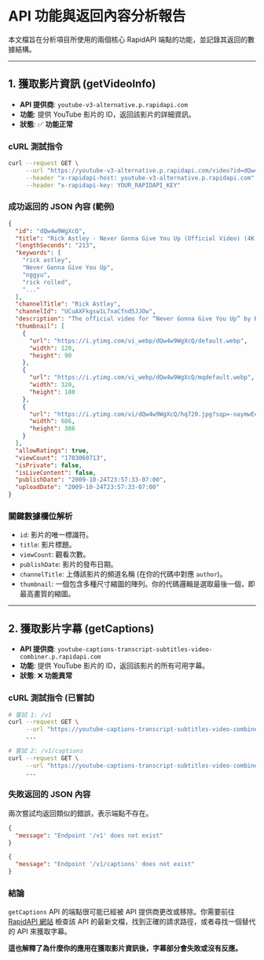 # API 功能與返回內容分析報告

本文檔旨在分析項目所使用的兩個核心 RapidAPI 端點的功能，並記錄其返回的數據結構。

---

## 1. 獲取影片資訊 (getVideoInfo)

-   **API 提供商**: `youtube-v3-alternative.p.rapidapi.com`
-   **功能**: 提供 YouTube 影片的 ID，返回該影片的詳細資訊。
-   **狀態**: ✅ **功能正常**

### cURL 測試指令

```bash
curl --request GET \
     --url "https://youtube-v3-alternative.p.rapidapi.com/video?id=dQw4w9WgXcQ" \
     --header "x-rapidapi-host: youtube-v3-alternative.p.rapidapi.com" \
     --header "x-rapidapi-key: YOUR_RAPIDAPI_KEY"
```

### 成功返回的 JSON 內容 (範例)

```json
{
  "id": "dQw4w9WgXcQ",
  "title": "Rick Astley - Never Gonna Give You Up (Official Video) (4K Remaster)",
  "lengthSeconds": "213",
  "keywords": [
    "rick astley",
    "Never Gonna Give You Up",
    "nggyu",
    "rick rolled",
    "..."
  ],
  "channelTitle": "Rick Astley",
  "channelId": "UCuAXFkgsw1L7xaCfnd5JJOw",
  "description": "The official video for “Never Gonna Give You Up” by Rick Astley...",
  "thumbnail": [
    {
      "url": "https://i.ytimg.com/vi_webp/dQw4w9WgXcQ/default.webp",
      "width": 120,
      "height": 90
    },
    {
      "url": "https://i.ytimg.com/vi_webp/dQw4w9WgXcQ/mqdefault.webp",
      "width": 320,
      "height": 180
    },
    {
      "url": "https://i.ytimg.com/vi/dQw4w9WgXcQ/hq720.jpg?sqp=-oaymwEcCK4FEIIDSEbyq4qpAw4IARUAAIhCGAFwAcABBg==&rs=AOn4CLAtyUwHA-QTnSIeRMIY_9t9RnBjkA",
      "width": 686,
      "height": 386
    }
  ],
  "allowRatings": true,
  "viewCount": "1703060713",
  "isPrivate": false,
  "isLiveContent": false,
  "publishDate": "2009-10-24T23:57:33-07:00",
  "uploadDate": "2009-10-24T23:57:33-07:00"
}
```

### 關鍵數據欄位解析

-   `id`: 影片的唯一標識符。
-   `title`: 影片標題。
-   `viewCount`: 觀看次數。
-   `publishDate`: 影片的發布日期。
-   `channelTitle`: 上傳該影片的頻道名稱 (在你的代碼中對應 `author`)。
-   `thumbnail`: 一個包含多種尺寸縮圖的陣列。你的代碼邏輯是選取最後一個，即最高畫質的縮圖。

---

## 2. 獲取影片字幕 (getCaptions)

-   **API 提供商**: `youtube-captions-transcript-subtitles-video-combiner.p.rapidapi.com`
-   **功能**: 提供 YouTube 影片的 ID，返回該影片的所有可用字幕。
-   **狀態**: ❌ **功能異常**

### cURL 測試指令 (已嘗試)

```bash
# 嘗試 1: /v1
curl --request GET \
     --url "https://youtube-captions-transcript-subtitles-video-combiner.p.rapidapi.com/v1?videoId=dQw4w9WgXcQ" \
     ...

# 嘗試 2: /v1/captions
curl --request GET \
     --url "https://youtube-captions-transcript-subtitles-video-combiner.p.rapidapi.com/v1/captions?videoId=dQw4w9WgXcQ" \
     ...
```

### 失敗返回的 JSON 內容

兩次嘗試均返回類似的錯誤，表示端點不存在。

```json
{
  "message": "Endpoint '/v1' does not exist"
}
```

```json
{
  "message": "Endpoint '/v1/captions' does not exist"
}
```

### 結論

`getCaptions` API 的端點很可能已經被 API 提供商更改或移除。你需要前往 [RapidAPI 網站](https://rapidapi.com/nikzeferis/api/youtube-captions-transcript-subtitles-video-combiner) 檢查該 API 的最新文檔，找到正確的請求路徑，或者尋找一個替代的 API 來獲取字幕。

**這也解釋了為什麼你的應用在獲取影片資訊後，字幕部分會失敗或沒有反應。**
